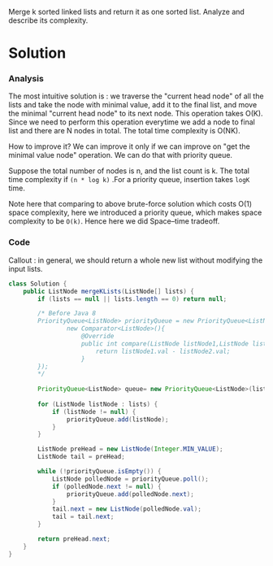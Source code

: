 Merge k sorted linked lists and return it as one sorted list. Analyze and describe its complexity.
  
# Solution

### Analysis

The most intuitive solution is : we traverse the "current head node" of all the lists and take the node with minimal value, add it to the final list, and move the minimal "current head node" to its next node. This operation takes O(K). Since we need to perform this operation everytime we add a node to final list and there are N nodes in total. The total time complexity is O(NK).

How to improve it? We can improve it only if we can improve on "get the minimal value node" operation. We can do that with priority queue. 

Suppose the total number of nodes is n, and the list count is k. The total time complexity if ```(n * log k)``` .For a priority queue, insertion takes ```logK``` time.  

Note here that comparing to above brute-force solution which costs O(1) space complexity, here we introduced a priority queue, which makes space complexity to be ```O(k)```. Hence here we did Space–time tradeoff. 

### Code

Callout : in general, we should return a whole new list without modifying the input lists.

```java
class Solution {
    public ListNode mergeKLists(ListNode[] lists) {
        if (lists == null || lists.length == 0) return null;

        /* Before Java 8
        PriorityQueue<ListNode> priorityQueue = new PriorityQueue<ListNode>(lists.length,
                new Comparator<ListNode>(){
                    @Override
                    public int compare(ListNode listNode1,ListNode listNode2){
                        return listNode1.val - listNode2.val;
                    }
        });
        */
        
        PriorityQueue<ListNode> queue= new PriorityQueue<ListNode>(lists.length, (a, b)-> a.val - b.val);
        
        for (ListNode listNode : lists) {
            if (listNode != null) {
                priorityQueue.add(listNode);
            }
        }

        ListNode preHead = new ListNode(Integer.MIN_VALUE);
        ListNode tail = preHead;

        while (!priorityQueue.isEmpty()) {
            ListNode polledNode = priorityQueue.poll();
            if (polledNode.next != null) {
                priorityQueue.add(polledNode.next);
            }
            tail.next = new ListNode(polledNode.val);
            tail = tail.next;
        }

        return preHead.next;
    }
}
```




